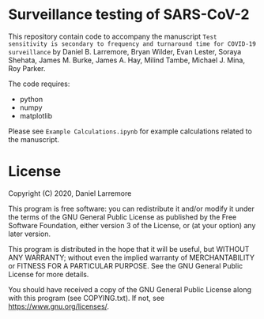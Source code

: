 # Surveillance testing of SARS-CoV-2

This repository contain code to accompany the manuscript `Test sensitivity is secondary to frequency and turnaround time for COVID-19 surveillance` by Daniel B. Larremore, Bryan Wilder, Evan Lester, Soraya Shehata, James M. Burke, James A. Hay, Milind Tambe, Michael J. Mina, Roy Parker.

The code requires:
- python
- numpy 
- matplotlib

Please see `Example Calculations.ipynb` for example calculations related to the manuscript. 

# License

Copyright (C) 2020, Daniel Larremore

This program is free software: you can redistribute it and/or modify
it under the terms of the GNU General Public License as published by
the Free Software Foundation, either version 3 of the License, or
(at your option) any later version.

This program is distributed in the hope that it will be useful,
but WITHOUT ANY WARRANTY; without even the implied warranty of
MERCHANTABILITY or FITNESS FOR A PARTICULAR PURPOSE.  See the
GNU General Public License for more details.

You should have received a copy of the GNU General Public License
along with this program (see COPYING.txt).  If not, see <https://www.gnu.org/licenses/>.